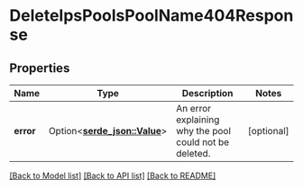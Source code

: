 # DeleteIpsPoolsPoolName404Response

## Properties

Name | Type | Description | Notes
------------ | ------------- | ------------- | -------------
**error** | Option<[**serde_json::Value**](.md)> | An error explaining why the pool could not be deleted. | [optional]

[[Back to Model list]](../README.md#documentation-for-models) [[Back to API list]](../README.md#documentation-for-api-endpoints) [[Back to README]](../README.md)


